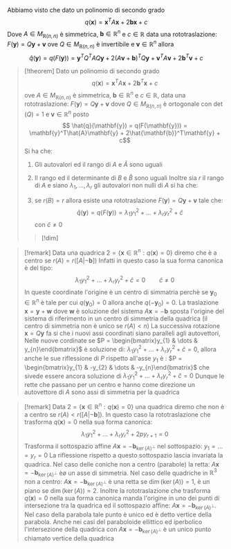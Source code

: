 Abbiamo visto che dato un polinomio di secondo grado
 $$ q(\mathbf{x}) = \mathbf{x}^TA\mathbf{x} + 2\mathbf{b} \mathbf{x} + c $$
 Dove $A \in M_{\mathbb{R}(n,n)}$ è simmetrica, $\mathbf{b} \in \mathbb{R}^n$ e $c \in \mathbb{R}$ data una rototraslazione: $F(\mathbf{y}) = Q\mathbf{y} + \mathbf{v}$ ove $Q \in M_{\mathbb{R}(n,n)}$ è invertibile e $\mathbf{v} \in \mathbb{R}^n$ allora
  $$ \hat{q}(\mathbf{y}) = q(F(\mathbf{y})) =\mathbf{y}^TQ^TAQ\mathbf{y} + 2(A\mathbf{v}+\mathbf{b})^TQ\mathbf{y} + \mathbf{v}^TA\mathbf{v} + 2\mathbf{b}^T\mathbf{v} + c$$ 
  >[!theorem]
  >Dato un polinomio di secondo grado
  > $$ q(\mathbf{x}) = \mathbf{x}^TA\mathbf{x} + 2\mathbf{b}^T \mathbf{x} + c $$
  > ove $A \in M_{\mathbb{R}(n,n)}$ è simmetrica, $\mathbf{b} \in \mathbb{R}^n$ e $c \in \mathbb{R}$, data una rototraslazione: $F(\mathbf{y})=Q\mathbf{y}+\mathbf{v}$ dove $Q \in M_{\mathbb{R}(n,n)}$ è ortogonale con $\det(Q) = 1$ e $\mathbf{v} \in \mathbb{R}^n$ posto
  > $$ \hat{q}(\mathbf{y}) = q(F(\mathbf{y})) = \mathbf{y}^T\hat{A}\mathbf{y} + 2\hat{\mathbf{b}}^T\mathbf{y} + c$$
  > Si ha che:
  > 1. Gli autovalori ed il rango di $A$ e $\hat{A}$ sono uguali
  > 2. Il rango ed il determinante di $B$ e $\hat{B}$ sono uguali
  > Inoltre sia $r$ il rango di $A$ e siano $\lambda_{1},\dots,\lambda_{r}$ gli autovalori non nulli di $A$ si ha che:
  > 
  > 1. se $r(B) = r$ allora esiste una rototraslazione $F(\mathbf{y}) =Q\mathbf{y} +\mathbf{v}$ tale che:
  >    $$ \hat{q}(\mathbf{y})= q(F(\mathbf{y})) = \lambda_{1}y_{1}^2 + \dots + \lambda_{r}y^2_{r}+ \hat{c} $$
  > con $\hat{c} \neq 0$
  > 
  >>[!dim]

>[!remark]
>Data una quadrica $\mathcal{2} = \left\{ \mathbf{x} \in \mathbb{R}^n: q(\mathbf{x}) = 0 \right\}$ diremo che è a centro se $r(A) = r([A|-\mathbf{b}])$
>Infatti in questo caso la sua forma canonica è del tipo: 
> $$ \lambda_{1}y_{1}^2 + \dots + \lambda_{r}y_{r}^2 + \hat{c} = 0\qquad \hat{c} \neq 0 $$
> In queste coordinate l'origine è un centro di simmatria perchè se $\mathbf{y}_{0} \in \mathbb{R}^n$ è tale per cui $q(\mathbf{y}_{0})=0$ allora anche $q(-\mathbf{y}_{0}) = 0$. La traslazione $\mathbf{x} = \mathbf{y} + \mathbf{w}$ dove $\mathbf{w}$ è soluzione del sistema $A\mathbf{x} = -\mathbf{b}$ sposta l'origine del sistema di riferimento in un centro di simmetria della quadrica (il centro di simmetria non è unico se $r(A)<n$)
> La successiva rotazione $\mathbf{x} = Q\mathbf{y}$ fa si che i nuovi assi coordinati siano paralleli agli autovettori, Nelle nuove cordinate se $P = \begin{bmatrix}y_{1} & \dots & y_{n}\end{bmatrix}$ è soluzione di: $\lambda_{1}y_{1}^2 + \dots + \lambda_{r}y_{r}^2 + \hat{c} = 0$, allora anche le sue riflessione di $P$ rispetto all'asse $y_{1}$ è : $P = \begin{bmatrix}y_{1} & -y_{2} & \dots & -y_{n}\end{bmatrix}$ che sivede essere ancora soluzione di $\lambda_{1}y_{1}^2 + \dots + \lambda_{r}y_{r}^2 + \hat{c} = 0$
> Dunque le rette che passano per un centro e hanno come direzione un autovettore di $A$ sono assi di simmetria per la quadrica

>[!remark]
>Data $\mathcal{2} = \left\{ \mathbf{x} \in \mathbb{R}^n : q(\mathbf{x}) = 0 \right\}$ una quadrica diremo che non è a centro se $r(A) < r([A|-\mathbf{b}])$. In questo caso la rototraslazione che trasforma $q(\mathbf{x}) = 0$ nella sua forma canonica:
> $$ \lambda_{1}y_{1}^2 + \dots + \lambda_{r}y_{r}^2 + 2py_{r+1} = 0$$
> Trasforma il sottospazio affine $A\mathbf{x} = - \mathbf{b}_{\ker(A)^\perp}$ nel sottospazio: $y_{1} = \dots = y_{r} = 0$
> La riflessione rispetto a questo sottospazio lascia invariata la quadrica. Nel caso delle coniche non a centro (parabole) la retta: $A\mathbf{x} = -\mathbf{b}_{\ker(A)^\perp}$ èø un asse di simmetria. Nel caso delle quadriche in $\mathbb{R}^3$ non a centro: $A\mathbf{x} = -\mathbf{b}_{\ker(A)^\perp}$ è una retta se $\dim(\ker(A)) = 1$, è un piano se $\dim(\ker(A)) = 2$.
> Inoltre la rototraslazione che trasforma $q(\mathbf{x}) =0$ nella sua forma canonica manda l'origine in uno dei punti di intersezione tra la quadrica ed il sottospazio affine: $A\mathbf{x} = -\mathbf{b}_{\ker(A)^\perp}$.
> Nel caso della parabola tale punto è unico ed è detto vertice della parabola. Anche nei casi del paraboloide ellittico ed iperbolico l'intersezione della quadrica con $A\mathbf{x} = -\mathbf{b}_{\ker(A)^\perp}$ è un unico punto chiamato vertice della quadrica
